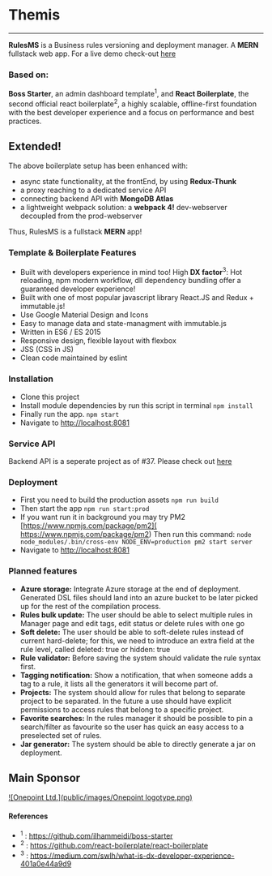 # Themis
----------
**RulesMS** is a Business rules versioning and deployment manager. A **MERN** fullstack web app.
For a live demo check-out [here](https://rules-ms.herokuapp.com/)

### Based on: 
**Boss Starter**, an admin dashboard template<sup>1</sup>, and **React Boilerplate**, the second official react boilerplate<sup>2</sup>, a highly scalable, offline-first foundation with the best developer experience and a focus on performance and best practices.

## Extended!
The above boilerplate setup has been enhanced with:

-   async state functionality, at the frontEnd, by using **Redux-Thunk** 
-   a proxy reaching to a dedicated service API  
-   connecting backend API with **MongoDB Atlas**
-   a lightweight webpack solution: a **webpack 4!** dev-webserver decoupled from the prod-webserver

Thus, RulesMS is a fullstack **MERN** app! 

### Template & Boilerplate Features

-   Built with developers experience in mind too! High **DX factor**<sup>3</sup>: Hot reloading, npm modern workflow, dll dependency bundling offer a guaranteed developer experience!
-   Built with one of most popular javascript library React.JS and Redux + immutable.js!
-   Use Google Material Design and Icons
-   Easy to manage data and state-managment with immutable.js
-   Written in ES6 / ES 2015
-   Responsive design, flexible layout with flexbox
-   JSS (CSS in JS)
-   Clean code maintained by eslint

### Installation

 - Clone this project
 - Install module dependencies by run this script in terminal
    `npm install`
 - Finally run the app.
	 `npm start`
 - Navigate to  [http://localhost:8081](http://localhost:8081)

### Service API
Backend API is a seperate project as of #37. Please check out [here](https://github.com/OnepointConsultingLtd/themis-server)

### Deployment

 - First you need to build the production assets
    `npm run build`
 - Then start the app
    `npm run start:prod`
 - If you want run it in background you may try PM2 [https://www.npmjs.com/package/pm2]( https://www.npmjs.com/package/pm2) Then run this command:
    `node node_modules/.bin/cross-env NODE_ENV=production pm2 start server`
 - Navigate to  [http://localhost:8081](http://localhost:8081)

 ### Planned features
 - **Azure storage:** Integrate Azure storage at the end of deployment. Generated DSL files should land into an azure bucket to be later picked up for the rest of the compilation process.
 - **Rules bulk update:** The user should be able to select multiple rules in Manager page and edit tags, edit status or delete rules with one go
 - **Soft delete:** The user should be able to soft-delete rules instead of current hard-delete; for this, we need to introduce an extra field at the rule level, called deleted: true or hidden: true
 - **Rule validator:** Before saving the system should validate the rule syntax first.
 - **Tagging notification:** Show a notification, that when someone adds a tag to a rule, it lists all the generators it will become part of.
 - **Projects:** The system should allow for rules that belong to separate project to be separated. In the future a use should have explicit permissions to access rules that belong to a specific project.
 - **Favorite searches:** In the rules manager it should be possible to pin a search/filter as favourite so the user has quick an easy access to a preselected set of rules.
 - **Jar generator:** The system should be able to directly generate a jar on deployment.

## Main Sponsor
[![Onepoint Ltd.](public/images/Onepoint logotype.png)](https://onepointltd.com)

#### References
- <sup>1</sup> : https://github.com/ilhammeidi/boss-starter
- <sup>2</sup> : https://github.com/react-boilerplate/react-boilerplate
- <sup>3</sup> : https://medium.com/swlh/what-is-dx-developer-experience-401a0e44a9d9 
